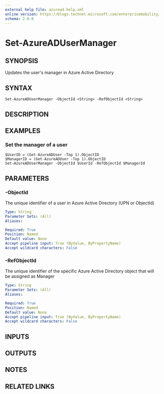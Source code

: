 ```yaml
---
external help file: azuread.help.xml
online version: https://blogs.technet.microsoft.com/enterprisemobility/2016/07/18/azuread-certificate-based-authentication-for-ios-and-android-now-in-preview/
schema: 2.0.0
---
```


# Set-AzureADUserManager

## SYNOPSIS
Updates the user's manager in Azure Active Directory

## SYNTAX

```
Set-AzureADUserManager -ObjectId <String> -RefObjectId <String>
```

## DESCRIPTION

## EXAMPLES

### Set the manager of a user
```
$UserID = (Get-AzureADUser -Top 1).ObjectID
$ManagerID = (Get-AzureADUser -Top 1).ObjectID
Set-AzureADUserManager -ObjectId $UserId -RefObjectId $ManagerId
```

## PARAMETERS

### -ObjectId
The unique identifier of a user in Azure Active Directory (UPN or ObjectId)

```yaml
Type: String
Parameter Sets: (All)
Aliases: 

Required: True
Position: Named
Default value: None
Accept pipeline input: True (ByValue, ByPropertyName)
Accept wildcard characters: False
```

### -RefObjectId
The unique identifier of the specific Azure Active Directory object that will be assigned as Manager

```yaml
Type: String
Parameter Sets: (All)
Aliases: 

Required: True
Position: Named
Default value: None
Accept pipeline input: True (ByValue, ByPropertyName)
Accept wildcard characters: False
```

## INPUTS

## OUTPUTS

## NOTES

## RELATED LINKS

